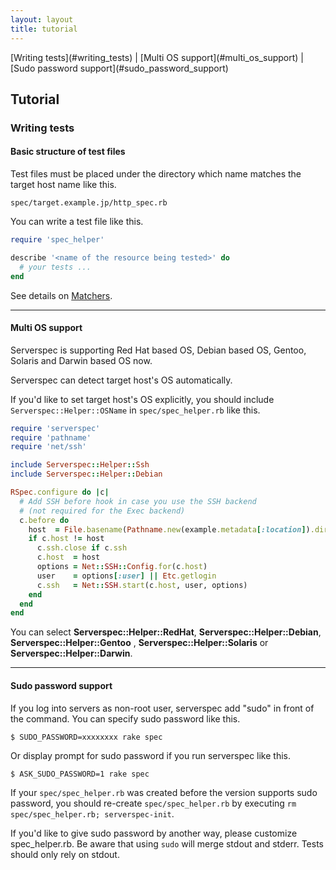 ```yaml
---
layout: layout
title: tutorial
---
```


<nav>
  [Writing tests](#writing_tests)
| [Multi OS support](#multi_os_support)
| [Sudo password support](#sudo_password_support)
</nav>

## Tutorial

### <a name="writing_tests">Writing tests</a>

#### Basic structure of test files

Test files must be placed under the directory which name matches the target host name like this.

```
spec/target.example.jp/http_spec.rb
```

You can write a test file like this.

```ruby
require 'spec_helper'

describe '<name of the resource being tested>' do
  # your tests ...
end
```

See details on [Matchers](/matchers.html).

----

#### <a name="multi_os_support">Multi OS support</a>

Serverspec is supporting Red Hat based OS, Debian based OS, Gentoo, Solaris and Darwin based OS now.

Serverspec can detect target host's OS automatically.

If you'd like to set target host's OS explicitly, you should include `Serverspec::Helper::OSName` in `spec/spec_helper.rb` like this.

```ruby
require 'serverspec'
require 'pathname'
require 'net/ssh'

include Serverspec::Helper::Ssh
include Serverspec::Helper::Debian

RSpec.configure do |c|
  # Add SSH before hook in case you use the SSH backend
  # (not required for the Exec backend)
  c.before do
    host  = File.basename(Pathname.new(example.metadata[:location]).dirname)
    if c.host != host
      c.ssh.close if c.ssh
      c.host  = host
      options = Net::SSH::Config.for(c.host)
      user    = options[:user] || Etc.getlogin
      c.ssh   = Net::SSH.start(c.host, user, options)
    end
  end
end
```

You can select **Serverspec::Helper::RedHat**, **Serverspec::Helper::Debian**, **Serverspec::Helper::Gentoo** , **Serverspec::Helper::Solaris** or **Serverspec::Helper::Darwin**.

----

#### <a name="sudo_password_support">Sudo password support</a>

If you log into servers as non-root user, serverspec add "sudo" in front of the command. You can specify sudo password like this.

```
$ SUDO_PASSWORD=xxxxxxxx rake spec
```

Or display prompt for sudo password if you run serverspec like this.

```
$ ASK_SUDO_PASSWORD=1 rake spec
```

If your ``spec/spec_helper.rb`` was created before the version supports sudo password, you should re-create ``spec/spec_helper.rb`` by executing ``rm spec/spec_helper.rb; serverspec-init``.

If you'd like to give sudo password by another way, please customize spec_helper.rb. Be aware that using ``sudo`` will merge stdout and stderr. Tests should only rely on stdout.
